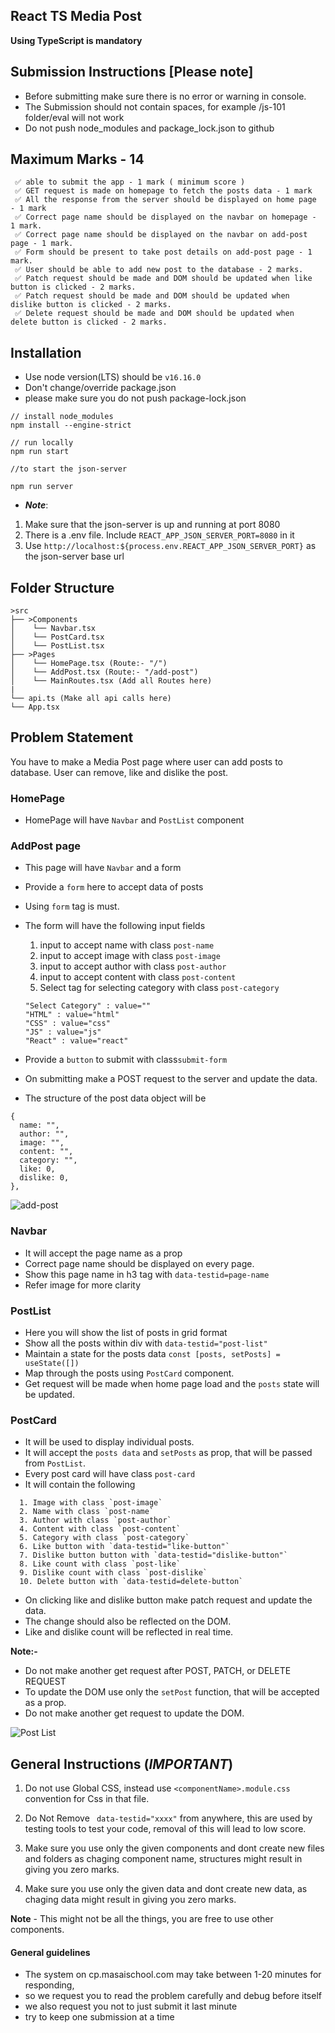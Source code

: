 ## React TS Media Post

**Using TypeScript is mandatory**

## Submission Instructions [Please note]

- Before submitting make sure there is no error or warning in console.
- The Submission should not contain spaces, for example /js-101 folder/eval will not work
- Do not push node_modules and package_lock.json to github

## Maximum Marks - 14

```
 ✅ able to submit the app - 1 mark ( minimum score )
 ✅ GET request is made on homepage to fetch the posts data - 1 mark
 ✅ All the response from the server should be displayed on home page - 1 mark
 ✅ Correct page name should be displayed on the navbar on homepage - 1 mark.
 ✅ Correct page name should be displayed on the navbar on add-post page - 1 mark.
 ✅ Form should be present to take post details on add-post page - 1 mark.
 ✅ User should be able to add new post to the database - 2 marks.
 ✅ Patch request should be made and DOM should be updated when like button is clicked - 2 marks.
 ✅ Patch request should be made and DOM should be updated when dislike button is clicked - 2 marks.
 ✅ Delete request should be made and DOM should be updated when delete button is clicked - 2 marks.

```

## Installation

- Use node version(LTS) should be `v16.16.0`
- Don't change/override package.json
- please make sure you do not push package-lock.json

```
// install node_modules
npm install --engine-strict

// run locally
npm run start

//to start the json-server

npm run server
```

- **_Note_**:

1. Make sure that the json-server is up and running at port 8080
2. There is a .env file. Include `REACT_APP_JSON_SERVER_PORT=8080` in it
3. Use `http://localhost:${process.env.REACT_APP_JSON_SERVER_PORT}` as the json-server base url

## Folder Structure

```
>src
├── >Components
│    └── Navbar.tsx
│    └── PostCard.tsx
│    └── PostList.tsx
├── >Pages
│    └── HomePage.tsx (Route:- "/")
│    └── AddPost.tsx (Route:- "/add-post")
│    └── MainRoutes.tsx (Add all Routes here)
|
└── api.ts (Make all api calls here)
└── App.tsx
```

## Problem Statement

You have to make a Media Post page where user can add posts to database. User can remove, like and dislike the post.

### HomePage

- HomePage will have `Navbar` and `PostList` component

### AddPost page

- This page will have `Navbar` and a form
- Provide a `form` here to accept data of posts
- Using `form` tag is must.
- The form will have the following input fields

  1. input to accept name with class `post-name`
  2. input to accept image with class `post-image`
  3. input to accept author with class `post-author`
  4. input to accept content with class `post-content`
  5. Select tag for selecting category with class `post-category`

  ```
  "Select Category" : value=""
  "HTML" : value="html"
  "CSS" : value="css"
  "JS" : value="js"
  "React" : value="react"
  ```

- Provide a `button` to submit with class`submit-form`

- On submitting make a POST request to the server and update the data.
- The structure of the post data object will be

```
{
  name: "",
  author: "",
  image: "",
  content: "",
  category: "",
  like: 0,
  dislike: 0,
},
```

<img src="https://masai-course.s3.ap-south-1.amazonaws.com/editor/uploads/2023-06-09/Screenshot%202023-06-09%20at%208.36.45%20AM_158516.png" alt="add-post"/>

### Navbar

- It will accept the page name as a prop
- Correct page name should be displayed on every page.
- Show this page name in h3 tag with `data-testid=page-name`
- Refer image for more clarity

### PostList

- Here you will show the list of posts in grid format
- Show all the posts within div with `data-testid="post-list"`
- Maintain a state for the posts data
  `const [posts, setPosts] = useState([])`
- Map through the posts using `PostCard` component.
- Get request will be made when home page load and the `posts` state will be updated.

### PostCard

- It will be used to display individual posts.
- It will accept the `posts data` and `setPosts` as prop, that will be passed from `PostList`.
- Every post card will have class `post-card`
- It will contain the following

```
  1. Image with class `post-image`
  2. Name with class `post-name`
  3. Author with class `post-author`
  4. Content with class `post-content`
  5. Category with class `post-category`
  6. Like button with `data-testid="like-button"`
  7. Dislike button button with `data-testid="dislike-button"`
  8. Like count with class `post-like`
  9. Dislike count with class `post-dislike`
  10. Delete button with `data-testid=delete-button`
```

- On clicking like and dislike button make patch request and update the data.
- The change should also be reflected on the DOM.
- Like and dislike count will be reflected in real time.

**Note:-**

- Do not make another get request after POST, PATCH, or DELETE REQUEST
- To update the DOM use only the `setPost` function, that will be accepted as a prop.
- Do not make another get request to update the DOM.

<img src="https://masai-course.s3.ap-south-1.amazonaws.com/editor/uploads/2023-06-09/Screenshot%202023-06-09%20at%208.36.19%20AM_862646.png" alt="Post List"/>

## General Instructions (**_IMPORTANT_**)

1. Do not use Global CSS, instead use `<componentName>.module.css` convention for Css in that file.

2. Do Not Remove ` data-testid="xxxx"` from anywhere, this are used by testing tools to test your code, removal of this will lead to low score.

3. Make sure you use only the given components and dont create new files and folders as chaging component name, structures might result in giving you zero marks.

4. Make sure you use only the given data and dont create new data, as chaging data might result in giving you zero marks.

**Note** - This might not be all the things, you are free to use other components.

#### General guidelines

- The system on cp.masaischool.com may take between 1-20 minutes for responding,
- so we request you to read the problem carefully and debug before itself
- we also request you not to just submit it last minute
- try to keep one submission at a time
